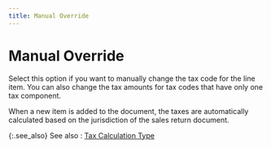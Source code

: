 ```yaml
---
title: Manual Override
---
```


# Manual Override


Select this option if you want to manually change the tax code for the  line item. You can also change the tax amounts for tax codes that have  only one tax component.


When a new item is added to the document, the taxes are automatically  calculated based on the jurisdiction of the sales return document.


{:.see_also}
See also
: [Tax  Calculation Type]({{site.sp_baseurl}}/misc/tax_calculation_type_pyt_infon_sales_return_docs.html)
